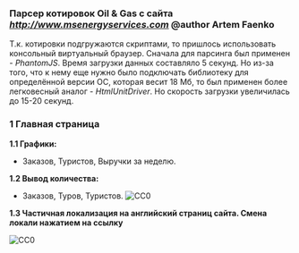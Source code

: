 ### Парсер котировок Oil & Gas с сайта *http://www.msenergyservices.com*  @author Artem Faenko

Т.к. котировки подгружаются скриптами, то пришлось использовать консольный виртуальный браузер.
Сначала для парсинга был применен - *PhantomJS*. Время загрузки данных составляло 5 секунд.
Но из-за того, что к нему еще нужно было подключать библиотеку для определённой версии ОС, которая весит 18 Мб, то был применен более легковесный аналог - *HtmlUnitDriver*.
Но скорость загрузки увеличилась до 15-20 секунд.
 

### 1 Главная страница
**1.1 Графики:** 
- Заказов, Туристов, Выручки за неделю.

**1.2 Вывод количества:** 
- Заказов, Туров, Туристов.
![CC0](https://github.com/webserverby/travel_spring_hibernate/blob/master/screenshots/ind_1.png)

**1.3 Частичная локализация на английский страниц сайта. Смена локали нажатием на ссылку** 

![CC0](https://github.com/webserverby/travel_spring_hibernate/blob/master/screenshots/lang_1.png)
